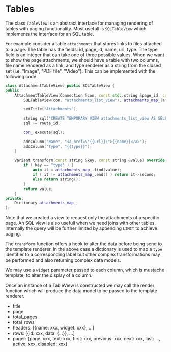 # Tables

The class `TableView` is an abstract interface for managing rendering of tables with paging functionality. Most usefull is `SQLTableView` which implements the interface for an SQL table. 

For example consider a table `attachments` that stores links to files attached to a page. The table has the fields: id, page_id, name, url, type. The type field is an integer that can take one of three possible values. When we want to show the page attachments, we should have a table with two columns, file name rendered as a link, and type renderer as a string from the closed set (i.e. "Image", "PDF file", "Video"). This can be implemented with the following code.

```C++
class AttachmentTableView: public SQLTableView {
public:
    AttachmentTableView(Connection &con, const std::string &page_id, const Dictionary &amap):
        SQLTableView(con, "attachments_list_view"), attachments_map_(amap) {

        setTitle("Attachments");

        string sql("CREATE TEMPORARY VIEW attachments_list_view AS SELECT id, name, url, type FROM attachments WHERE page_id = ");
        sql += route_id;

        con_.execute(sql);

        addColumn("Name", "<a href=\"{{url}}\">{{name}}</a>");
        addColumn("Type", "{{type}}");
    }

    Variant transform(const string &key, const string &value) override {
        if ( key == "type" ) {
            auto it = attachments_map_.find(value);
            if ( it != attachments_map_.end() ) return it->second;
            else return string();
        }
        return value;
    }
private:
    Dictionary attachments_map_;
};
```
Note that we created a view to request only the attachments of a specific page. An SQL view is also usefull when we need joins with other tables. Internally the query will be further limited by appending `LIMIT` to achieve paging.

The `transform` function offers a hook to alter the data before being send to the template renderer. In the above case a dictionary is used to map a `type` identifier to a corresponding label but other complex transformations may be performed and also returning complex data models. 

We may use a `widget` parameter passed to each column, which is mustache template, to alter the display of a column.

Once an instance of a TableView is constructed we may call the render function which will produce the data model to be passed to the template renderer.

- title
- page
- total_pages
- total_rows
- headers: [{name: xxx, widget: xxx}, ...]
- rows: [{id: xxx, data: {...}}, ...]
- pager: {page: xxx, text: xxx, first: xxx, previous: xxx, next: xxx, last: ..., active: xxx, disabled: xxx} 


